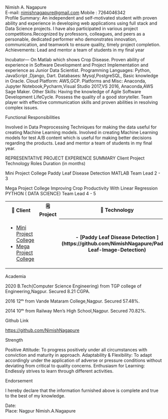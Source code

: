 Nimish A. Nagapure									
E-mail: nimishnagapure@gmail.com  	 	      	  	             Mobile : 7264046342  
Profile
Summary: An independent and self-motivated student with proven ability and experience in developing web applications using full stack and Data Science projects. I have also participated in various project competitions.Recognized by professors, colleagues, and peers as a personable, dedicated performer who demonstrates innovation, communication, and teamwork to ensure quality, timely project completion.
Achievements: 
Lead and mentor a team of students in my final year

Incubator— On Matlab which shows Crop Disease.
Proven ability of experience in Software Development and Project Implementation and experience as Junior Data Scientist. 
Programming Languages: Python, JavaScript ,Django, Dart.
Databases: Mysql,PostgreSQL, Basic knowledge in Oracle.
Cloud Platform: AWS,GCP.
Platforms and Misc: Anaconda, Jupyter Notebook,Pycharm,Visual Studio 2017,VS 2016, Anaconda,AWS Sage Maker.
Other Skills: Having the knowledge of Agile Software Development LifeCycle.
Possess the quality of a good storyteller.
Team player with effective communication skills and proven abilities in resolving complex issues.



Functional Responsibilities

Involved in Data Preprocessing Techniques for making the data useful for creating Machine Learning models.
Involved in creating Machine Learning models for test A/B content which is useful for making better decisions regarding the products.
Lead and mentor a team of students in my final year.

REPRESENTATIVE PROJECT EXPERIENCE SUMMARY
Client
Project
Technology
Roles 
  Duration     (in months)

Mini Project
College
Paddy Leaf Disease Detection 
MATLAB
Team Lead
2 - 3

Mega Project
College
Improving Crop Productivity With Linear Regression
PYTHON ( DATA SCIENCE)
Team Lead
 4 - 5
<br>
<table>  
<tr>
<th><b>📕 Client</b></th>
<th><b>🗒️ Project</b></th>
<th><b>📝 Technology</b></th>
<th><b>📝 Roles</b></th>
<th><b>📝 Duration(Months)</b></th>
</tr>
<tr>
<td valign="top" width="33%">

- [Mini Project College](https://github.com/NimishNagapure/Paddy-Leaf-Image-Detection)
- [Mega Project College](https://github.com/NimishNagapure/DataScience_Project_Improving_Crop_Productivity_Using-_Linear_Regression)

</td>
<td valign="top" width="34%">
<th>
- [Paddy Leaf Disease Detection ](https://github.com/NimishNagapure/Paddy-Leaf-Image-Detection)
</th>
<th>
- [Improving Crop Productivity With Linear Regression](https://github.com/NimishNagapure/DataScience_Project_Improving_Crop_Productivity_Using-_Linear_Regression)
</th>
</td>
<td valign="top" width="33%">

- [MATLAB](https://in.mathworks.com/products/matlab.html)
- [PYTHON ( DATA SCIENCE)](https://realpython.com/tutorials/data-science/)

</td>
<td valign="top" width="33%">
- Team Lead
- Team Lead
</td>
<td valign="top" width="33%">
- 2/3 M
- 4/5 M
</td>
<td valign="top" width="33%">

</td>
</tr>
</table>

Academia

2020         	B.Tech(Computer Science Engineering) from TGP college of 
		Engineering,Nagpur. Secured 8.21 CGPA.

2016		12ᵗʰ from Vande Mataram College,Nagpur. Secured 57.48%.

2014 		10ᵗʰ from Railway Men’s High School,Nagpur. Secured 70.82%.


Github Link

https://github.com/NimishNagapure


Strength	

Positive Attitude: To progress positively under all circumstances with conviction and maturity in approach.
Adaptability & Flexibility: To adapt accordingly under the application of adverse or pressure conditions without deviating from critical to quality concerns.
Enthusiasm for Learning: Endlessly strives to learn through different activities.


Endorsement

I hereby declare that the information furnished above is complete and true to the best of my knowledge.

Date:				
Place: Nagpur								               Nimish.A.Nagapure
